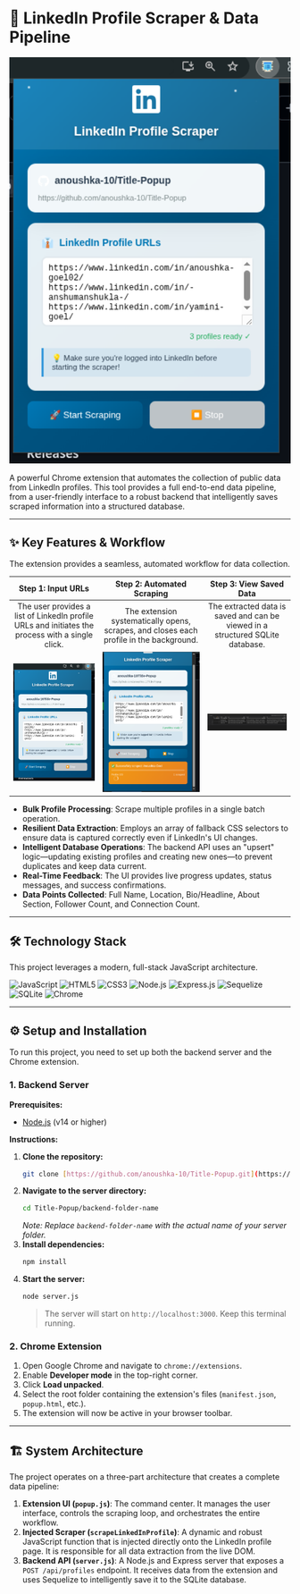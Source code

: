 # 🚀 LinkedIn Profile Scraper & Data Pipeline

<p align="center">
  <img src="https://raw.githubusercontent.com/anoushka-10/Title-Popup/main/images/image1.png" alt="Extension UI" width="750"/>
</p>

A powerful Chrome extension that automates the collection of public data from LinkedIn profiles. This tool provides a full end-to-end data pipeline, from a user-friendly interface to a robust backend that intelligently saves scraped information into a structured database.

---

## ✨ Key Features & Workflow

The extension provides a seamless, automated workflow for data collection.

| Step 1: Input URLs | Step 2: Automated Scraping | Step 3: View Saved Data |
| :---: | :---: | :---: |
| The user provides a list of LinkedIn profile URLs and initiates the process with a single click. | The extension systematically opens, scrapes, and closes each profile in the background. | The extracted data is saved and can be viewed in a structured SQLite database. |
| <img src="https://raw.githubusercontent.com/anoushka-10/Title-Popup/main/images/image1.png" alt="Extension UI" width="300"/> | <img src="https://raw.githubusercontent.com/anoushka-10/Title-Popup/main/images/image3.png" alt="Running Extension" width="300"/> | <img src="https://raw.githubusercontent.com/anoushka-10/Title-Popup/main/images/image2.png" alt="Database View" width="300"/> |

-   **Bulk Profile Processing**: Scrape multiple profiles in a single batch operation.
-   **Resilient Data Extraction**: Employs an array of fallback CSS selectors to ensure data is captured correctly even if LinkedIn's UI changes.
-   **Intelligent Database Operations**: The backend API uses an "upsert" logic—updating existing profiles and creating new ones—to prevent duplicates and keep data current.
-   **Real-Time Feedback**: The UI provides live progress updates, status messages, and success confirmations.
-   **Data Points Collected**: Full Name, Location, Bio/Headline, About Section, Follower Count, and Connection Count.

---

## 🛠️ Technology Stack

This project leverages a modern, full-stack JavaScript architecture.

<p align="left">
  <img src="https://img.shields.io/badge/JavaScript-F7DF1E?style=for-the-badge&logo=javascript&logoColor=black" alt="JavaScript"/>
  <img src="https://img.shields.io/badge/HTML5-E34F26?style=for-the-badge&logo=html5&logoColor=white" alt="HTML5"/>
  <img src="https://img.shields.io/badge/CSS3-1572B6?style=for-the-badge&logo=css3&logoColor=white" alt="CSS3"/>
  <img src="https://img.shields.io/badge/Node.js-339933?style=for-the-badge&logo=nodedotjs&logoColor=white" alt="Node.js"/>
  <img src="https://img.shields.io/badge/Express.js-000000?style=for-the-badge&logo=express&logoColor=white" alt="Express.js"/>
  <img src="https://img.shields.io/badge/Sequelize-52B0E7?style=for-the-badge&logo=sequelize&logoColor=white" alt="Sequelize"/>
  <img src="https://img.shields.io/badge/SQLite-003B57?style=for-the-badge&logo=sqlite&logoColor=white" alt="SQLite"/>
  <img src="https://img.shields.io/badge/Google%20Chrome-4285F4?style=for-the-badge&logo=googlechrome&logoColor=white" alt="Chrome"/>
</p>

---

## ⚙️ Setup and Installation

To run this project, you need to set up both the backend server and the Chrome extension.

### 1. Backend Server

**Prerequisites:**
-   [Node.js](https://nodejs.org/) (v14 or higher)

**Instructions:**
1.  **Clone the repository:**
    ```bash
    git clone [https://github.com/anoushka-10/Title-Popup.git](https://github.com/anoushka-10/Title-Popup.git)
    ```
2.  **Navigate to the server directory:**
    ```bash
    cd Title-Popup/backend-folder-name 
    ```
    _Note: Replace `backend-folder-name` with the actual name of your server folder._
3.  **Install dependencies:**
    ```bash
    npm install
    ```
4.  **Start the server:**
    ```bash
    node server.js
    ```
    > The server will start on `http://localhost:3000`. Keep this terminal running.

### 2. Chrome Extension

1.  Open Google Chrome and navigate to `chrome://extensions`.
2.  Enable **Developer mode** in the top-right corner.
3.  Click **Load unpacked**.
4.  Select the root folder containing the extension's files (`manifest.json`, `popup.html`, etc.).
5.  The extension will now be active in your browser toolbar.

---

## 🏗️ System Architecture

The project operates on a three-part architecture that creates a complete data pipeline:

1.  **Extension UI (`popup.js`)**: The command center. It manages the user interface, controls the scraping loop, and orchestrates the entire workflow.
2.  **Injected Scraper (`scrapeLinkedInProfile`)**: A dynamic and robust JavaScript function that is injected directly onto the LinkedIn profile page. It is responsible for all data extraction from the live DOM.
3.  **Backend API (`server.js`)**: A Node.js and Express server that exposes a `POST /api/profiles` endpoint. It receives data from the extension and uses Sequelize to intelligently save it to the SQLite database.
